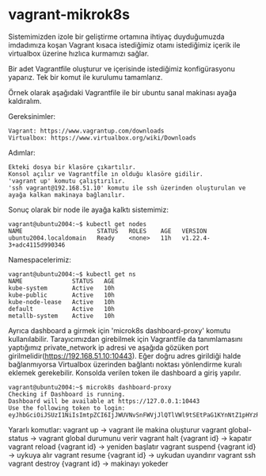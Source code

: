 # vagrant-mikrok8s

Sistemimizden izole bir geliştirme ortamına ihtiyaç duyduğumuzda imdadımıza koşan Vagrant kısaca 
istediğimiz otamı istediğimiz içerik ile virtualbox üzerine hızlıca kurmamızı sağlar.

Bir adet Vagrantfile oluşturur ve içerisinde istediğimiz konfigürasyonu yaparız. Tek bir komut 
ile kurulumu tamamlarız.

Örnek olarak aşağıdaki Vagrantfile ile bir ubuntu sanal makinası ayağa kaldıralım. 

Gereksinimler:

    Vagrant: https://www.vagrantup.com/downloads
    Virtualbox: https://www.virtualbox.org/wiki/Downloads


Adımlar:

    Ekteki dosya bir klasöre çıkartılır.
    Konsol açılır ve Vagrantfile ın olduğu klasöre gidilir.
    'vagrant up' komutu çalıştırılır.
    'ssh vagrant@192.168.51.10' komutu ile ssh üzerinden oluşturulan ve ayağa kalkan makinaya bağlanılır.


Sonuç olarak bir node ile ayağa kalktı sistemimiz:

	vagrant@ubuntu2004:~$ kubectl get nodes
	NAME                     STATUS   ROLES    AGE   VERSION
	ubuntu2004.localdomain   Ready    <none>   11h   v1.22.4-3+adc4115d990346

Namespacelerimiz:

	vagrant@ubuntu2004:~$ kubectl get ns
	NAME              STATUS   AGE
	kube-system       Active   10h
	kube-public       Active   10h
	kube-node-lease   Active   10h
	default           Active   10h
	metallb-system    Active   10h

Ayrıca dashboard a girmek için 'microk8s dashboard-proxy' komutu kullanılabilir. Tarayıcımızdan girebilmek için Vagrantfile da tanımlamasını yaptığımız private_network ip adresi ve aşağıda gözüken port girilmelidir(https://192.168.51.10:10443). Eğer doğru adres girildiği halde bağlanmıyorsa Virtualbox üzerinden bağlantı noktası yönlendirme kuralı eklemek gerekebilir. Konsolda verilen token ile dashboard a giriş yapılır.

	vagrant@ubuntu2004:~$ microk8s dashboard-proxy
	Checking if Dashboard is running.
	Dashboard will be available at https://127.0.0.1:10443
	Use the following token to login:
	eyJhbGciOiJSUzI1NiIsImtpZCI6IjJWUVNvSnFWVjJlQTlVWl9tSEtPaG1KYnNtZ1pHYzRFcEZwQmtsWmRZdTAifQ.eyJpc3MiOiJrdWJlcm...

Yararlı komutlar:
	vagrant up                         -> vagrant ile makina oluşturur
	vagrant global-status              -> vagrant global durumunu verir
	vagrant halt {vagrant id}          -> kapatır
	vagrant reload {vagrant id}        -> yeniden başlatır
	vagrant suspend {vagrant id}       -> uykuya alır
	vagrant resume {vagrant id}        -> uykudan uyandırır
	vagrant ssh
	vagrant destroy {vagrant id}       -> makinayı yokeder
